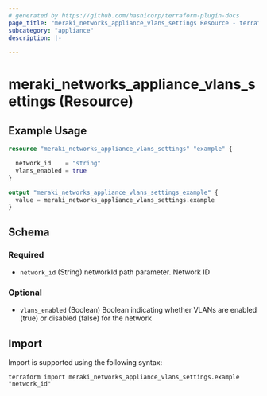 ```yaml
---
# generated by https://github.com/hashicorp/terraform-plugin-docs
page_title: "meraki_networks_appliance_vlans_settings Resource - terraform-provider-meraki"
subcategory: "appliance"
description: |-
  
---
```


# meraki_networks_appliance_vlans_settings (Resource)



## Example Usage

```terraform
resource "meraki_networks_appliance_vlans_settings" "example" {

  network_id    = "string"
  vlans_enabled = true
}

output "meraki_networks_appliance_vlans_settings_example" {
  value = meraki_networks_appliance_vlans_settings.example
}
```

<!-- schema generated by tfplugindocs -->
## Schema

### Required

- `network_id` (String) networkId path parameter. Network ID

### Optional

- `vlans_enabled` (Boolean) Boolean indicating whether VLANs are enabled (true) or disabled (false) for the network

## Import

Import is supported using the following syntax:

```shell
terraform import meraki_networks_appliance_vlans_settings.example "network_id"
```
